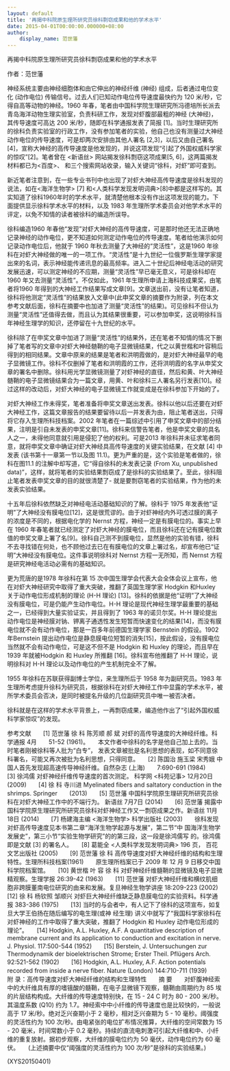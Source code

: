 ```yaml
---
layout: default
title: '再揭中科院原生理所研究员徐科剽窃成果和他的学术水平'
date: 2015-04-01T00:00:00.000000+08:00
author:
    display_name: 范世藩
---
```


再揭中科院原生理所研究员徐科剽窃成果和他的学术水平

作者：范世藩

神经系统主要由神经细胞体和由它伸出的神经纤维 (神经) 组成，后者通过电位变化 (动作电位) 传输信号。过去人们已知动作电位传导速度最快约为 120 米/秒，它得自高等动物的神经。1960 年春，笔者由中国科学院生理研究所冯德培所长派去青岛海洋动物生理实验室，负责科研工作，发现对虾腹部最粗的神经 (大神经)， 其传导速度可高达 200 米/秒，随即在科学通报发表了简报 [1]。当时生理研究所的徐科负责实验室的行政工作，没有参加笔者的实验，他自己也没有测量过大神经动作电位的传导速度，可是却两次安排由其他人署名 [2,3]，以后又由自己署名 [4]，宣称大神经的高传导速度是他发现的，并说这项发现“引起了外国权威科学家的惊叹”[2]。笔者曾在 <新语丝> 网站揭发徐科剽窃这项成果[5, 6]，这两篇揭发材料都已为<百度>、<Google> 和<Yahoo>三个搜索网站收录，输入关键词“徐科，对虾”即可查到。

新近笔者注意到，在一些专业书刊中也出现了对虾大神经高传导速度是徐科发现的说法，如在<海洋生物学> [7] 和<人类科学发现发明词典>[8]中都是这样写的。其实知道了徐科1960年时的学术水平，就清楚他根本没有作出这项发现的能力。下面提供显示徐科学术水平的材料，以及 1983 年生理所学术委员会对他学术水平的评定，以免不知情的读者被徐科的编造所误导。

徐科编造1960 年春他“发现”对虾大神经的高传导速度，可是那时他还无法正确地记录神经的动作电位，更不知道如何测定动作电位的传导速度。笔者给他演示如何记录动作电位后，他就于 1960 年秋去测量了大神经的“灵活性”，这是1960 年徐科在对虾大神经做的唯一的一项工作。“灵活性”是十九世纪一位俄罗斯生理学家提出來的名词，表示神经能传递讯息的最高频率。进入二十世纪后神经电活动的研究发展迅速，可以测定神经的不应期，测量“灵活性”早已毫无意义，可是徐科却在 1960 年又去测量“灵活性”。不仅如此，1961 年生理所申请上海科技成果奖，由笔者将1960 年得到的大神经工作结果写成文章[9]。文章送出前，没有让笔者知道，徐科将他测定“灵活性”的结果放入文章中(此申奖文章的摘要作为附录，列在本文参考文献后面，徐科在摘要中也加进了测量“灵活性”的结果)。可见徐科不但认为测量“灵活性”还值得去做，而且认为其结果很重要，可以参加申奖，这说明徐科当年神经生理学的知识，还停留在十九世纪的水平。

徐科除了在申奖文章中加进了测量“灵活性”的结果外，还在笔者不知情的情况下删掉了笔者写的文章中对虾大神经髄鞘的电子显微镜结果，代之以黄世楷和叶容稍后得到的相同结果。文章中原来的结果是笔者和洪明霞做的，是对虾大神经最早的电子显微镜工作。徐科不仅删掉了笔者和洪明霞的工作，还将洪明霞的名字从申奖文章的署名中删除。徐科用光学显微镜测量了对虾神经的直径，然后和黄、叶大神经髄鞘的电子显微镜结果合为一篇文章，用黄、叶和徐科三人署名另行发表[10]。经过这样的改动后，对虾大神经的电子显微镜工作就变成是在徐科参加下开始的了。

对虾大神经工作未得奖，笔者准备将申奖文章送出发表。徐科以他以后还要在对虾大神经工作，这篇文章报告的结果要留待以后一并发表为由，阻止笔者送出，只得将它存入生理所科技档案。2002 年笔者在一篇综述中引用了申奖文章中的部分结果，注明是引自未发表的申奖文章[11]。徐科来信警告笔者，他是申奖文章的具名人之一，未得他同意就引用是侵犯了他的权利。可是2013 年徐科并未征求笔者同意，就将申奖文章中确证对虾大神经具高传导速度的关键实验结果，在文献 [4] 中发表 (该书第十一章第一节以及图 11.1)。更为严重的是，这个实验是笔者做的，徐科在图11.1 的注解中却写道，它“得自徐科的未发表记录 (From Xu, unpublished data)”，这样，就将笔者的实验结果剽窃成了是徐科的实验结果了。至此，徐科阻止笔者发表申奖文章的目的就很清楚了- 就是要剽窃笔者的实验结果，作为他的未发表实验结果。

十五年后徐科依然缺乏对神经电活动基础知识的了解。徐科于 1975 年发表他“证明”了大神经没有膜电位[12]，这是很荒谬的。由于对虾神经内外可透过膜的离子的浓度是不同的，根据电化学的 Nernst 方程，神经一定是有膜电位的。事实上早在 1960 年春笔者就已经测定了对虾大神经的膜电位，而且徐科还在记有膜电位数值的申奖文章上署了名[9]。徐科自己测不到膜电位，显然是他的实验有错，徐科不去寻找错在何处，也不顾他过去已在有膜电位的文章上署过名，却宣布他已“证明”大神经没有膜电位。这件事说明徐科对 Nernst 方程一无所知，而 Nernst 方程是研究神经电活动必需有的基础知识。

更为荒唐的是1978 年徐科在第 15 次中国生理学会代表大会全体会议上宣布，他在对虾大神经研究中取得了重大突破，推翻了英国生理学家 Hodgkin 和Huxley 关于动作电位形成机制的理论 (H-H 理论) [13]。徐科的依据是他“证明”了大神经没有膜电位，可是仍能产生动作电位。H-H 理论是现代神经生理学最重要的基础之一，已经得到大量实验证实，并且得到了 1963 年的诺贝尔奖。H-H 理论提出动作电位是神经膜对钠、钾离子通透性发生短暂而快速变化的结果[14]，而没有膜电位就不会有动作电位，那是一百多年前德国生理学家 Bernstein 的假设。1902年Bernstein 提出动作电位是静息膜电位短暂的消失[15]，按此假设，没有膜电位当然就不会有动作电位，可是这不但不是 Hodgkin 和 Huxley  的理论，而且早在1939 年就被Hodgkin 和 Huxley 所推翻 [16]。徐科宣布他推翻了 H-H 理论，说明徐科对 H-H 理论以及动作电位的产生机制完全不了解。

1955 年徐科在苏联获得副博士学位，来生理所后于 1958 年为副研究员。1983 年生理所考虑提升徐科为研究员，根据徐科在对虾大神经工作中显露的学术水平，被所学术委员会否决，是同时被提名升级的几位副研究员中唯一被否决者。

徐科就是在这样的学术水平背景上，一再剽窃成果，编造他作出了“引起外国权威科学家惊叹”的发现。

参考文献　　[1] 范世藩 徐 科 陈芳顺 郝 斌 对虾的高传导速度的大神经纤维。科学通报 4月　　51-52 (1961)。　　本文作者中徐科的名字是他自己加上去的。当时笔者刚被徐科等人批为“白专”，	发表文章被批是名利思想的表现，如不同意徐科署名，可能又再次被批为名利思想，只得同意。　　[2] 陈国治 施玉梁 宋秀娥 中国人首先发现超高速传导神经纤维。自然杂志 (上海)　　7:690-691 (1984)　　[3] 徐鸿儒 对虾神经纤维传导速度的首次测定。 科学网 <科苑记事> 12月20日 (2009)　　[4] 徐 科 寺川进 Myelinated fibers and saltatory conduction in the shrimps. Springer　　(2013)　　[5] 范世藩 中国科学院原生理研究所研究员徐科在对虾大神经工作中的不端行为。 新语丝 7月7日 (2014)　　[6] 范世藩 揭露中国科学院原生理研究所研究员徐科对虾神经工作又一剽窃成果之作。新语丝 11月18日 (2014)　　[7] 杨建海主编 <海洋生物学> 科学出版社 (2003)　　徐科发现对虾高传导速度见本书第二章“海洋生物学起源与发展”，第二节“中	国海洋生物学发展史”，第三小节“实验生物学研究”的的第三段，这一段是徐鸿儒写	的。徐鸿儒即是文献 [3] 的署名人。　　[8] 葛能全 <人类科学发现发明词典> 196 页， 百花文艺出版社 (2005)　　[9] 范世藩 徐 科 高传导速度对虾大神经纤维的结构和生理特性。生理所科技档案(1961)　　原生理所档案已于 2009 年 12 月 9 日移交中国科学院档案馆。　　[10] 黄世楷 叶 容 徐 科 对虾神经纤维髓鞘的显微镜及电子显微精观察。生理学报 26:39-42        (1963)　　[11] 范世藩 对虾大神经纤维和横纹肌细胞非跨膜董南电位研究的由来和发展。复旦神经生物学讲座 18:209-223 (2002)　　[12] 徐 科 杨钦照 邹顺兴 对虾巨大神经纤维缺乏静息膜电位的实验资料。科学通报 383-386 (1975)　　[13] 当时的与会者中，有人记下了徐科的这项宣布，如复旦大学王伯扬在随后编写的电生理(或神	经生理) 讲义中就写了“我国科学家徐科在对虾神经的工作中取得了重大突破，推翻了	Hodgkin 和 Huxley 动作电位形成的理论”。　　[14] Hodgkin, A.L. Huxley, A.F. A quantitative description of membrane current and its application to conduction and excitation in nerve. J. Physiol. 117:500-544 (1952)　　[15] Berstein, J. Untersuchungen zur Thermodynamik der bioelektrischen Strome; Erster Theil. Pflügers Arch. 92:521-562 (1902)　　[16] Hodgkin, A.L. Huxley, A.F. Action potentials recorded from inside a nerve fiber. Nature (London) 144:710-711 (1939)　　附 录：高传导速度对虾大神经纤维的结构和生理特性　　摘 要　　对虾腹神经索中的大纤维具有厚的嗜锇酸的髓鞘，在电子显微镜下观察，髓鞘由周期约为 85 埃的片层结构构成。大纤维的传导速度特别快，在 15 - 24 C 时为 80 - 200 米/秒。其温度系数 (Q10) 约为 1.7。神经索中中小纤维的传导速度也是比较快的，一般说高于 17 米/秒。绝对乏兴奋期小于 2 毫秒，相对乏兴奋期为 5 - 10 毫秒。阈强度的灵活性约为 100 次/秒。由电紧张的电位扩布情况推算，大纤维的空间常数为 15 - 20 毫米，时间常数小于 0.2 毫秒。持续的直流电刺激可引起大纤维和中、小纤维的重复放射。据初步观察，大纤维的膜电位约为 50 毫伏，动作电位约为 60 毫伏。　　(上述摘要中仅“阈强度的灵活性约为 100 次/秒”是徐科的实验结果。)

(XYS20150401)


